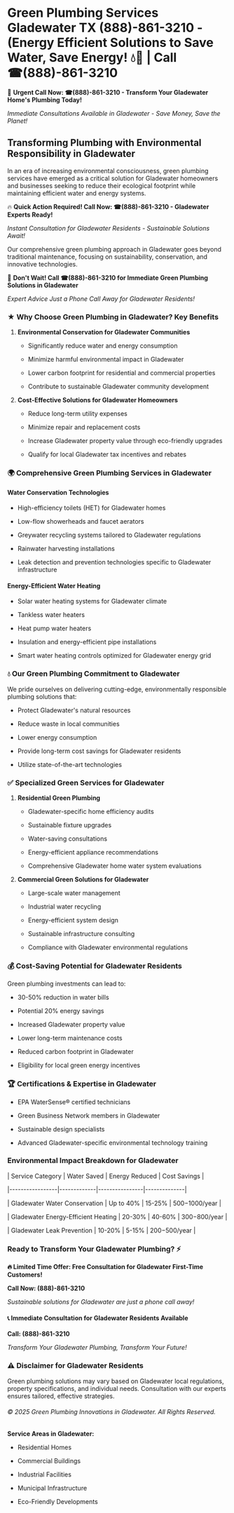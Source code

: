 # Green Plumbing Services Gladewater TX (888)-861-3210 - (Energy Efficient Solutions to Save Water, Save Energy! 💧🌿 | Call ☎(888)-861-3210

🚨 **Urgent Call Now: ☎(888)-861-3210 - Transform Your Gladewater Home's Plumbing Today!**
*Immediate Consultations Available in Gladewater - Save Money, Save the Planet!*

## Transforming Plumbing with Environmental Responsibility in Gladewater

In an era of increasing environmental consciousness, green plumbing services have emerged as a critical solution for Gladewater homeowners and businesses seeking to reduce their ecological footprint while maintaining efficient water and energy systems. 

🔥 **Quick Action Required! Call Now: ☎(888)-861-3210 - Gladewater Experts Ready!**
*Instant Consultation for Gladewater Residents - Sustainable Solutions Await!*

Our comprehensive green plumbing approach in Gladewater goes beyond traditional maintenance, focusing on sustainability, conservation, and innovative technologies.

🚨 **Don't Wait! Call ☎(888)-861-3210 for Immediate Green Plumbing Solutions in Gladewater**
*Expert Advice Just a Phone Call Away for Gladewater Residents!*

### ★ Why Choose Green Plumbing in Gladewater? Key Benefits

1. **Environmental Conservation for Gladewater Communities** 
   - Significantly reduce water and energy consumption
   - Minimize harmful environmental impact in Gladewater
   - Lower carbon footprint for residential and commercial properties
   - Contribute to sustainable Gladewater community development

2. **Cost-Effective Solutions for Gladewater Homeowners** 
   - Reduce long-term utility expenses
   - Minimize repair and replacement costs
   - Increase Gladewater property value through eco-friendly upgrades
   - Qualify for local Gladewater tax incentives and rebates

### 🌍 Comprehensive Green Plumbing Services in Gladewater

#### Water Conservation Technologies
- High-efficiency toilets (HET) for Gladewater homes
- Low-flow showerheads and faucet aerators
- Greywater recycling systems tailored to Gladewater regulations
- Rainwater harvesting installations
- Leak detection and prevention technologies specific to Gladewater infrastructure

#### Energy-Efficient Water Heating
- Solar water heating systems for Gladewater climate
- Tankless water heaters
- Heat pump water heaters
- Insulation and energy-efficient pipe installations
- Smart water heating controls optimized for Gladewater energy grid

### 💧 Our Green Plumbing Commitment to Gladewater

We pride ourselves on delivering cutting-edge, environmentally responsible plumbing solutions that:
- Protect Gladewater's natural resources
- Reduce waste in local communities
- Lower energy consumption
- Provide long-term cost savings for Gladewater residents
- Utilize state-of-the-art technologies

### ✅ Specialized Green Services for Gladewater

1. **Residential Green Plumbing**
   - Gladewater-specific home efficiency audits
   - Sustainable fixture upgrades
   - Water-saving consultations
   - Energy-efficient appliance recommendations
   - Comprehensive Gladewater home water system evaluations

2. **Commercial Green Solutions for Gladewater**
   - Large-scale water management
   - Industrial water recycling
   - Energy-efficient system design
   - Sustainable infrastructure consulting
   - Compliance with Gladewater environmental regulations

### 💰 Cost-Saving Potential for Gladewater Residents

Green plumbing investments can lead to:
- 30-50% reduction in water bills
- Potential 20% energy savings
- Increased Gladewater property value
- Lower long-term maintenance costs
- Reduced carbon footprint in Gladewater
- Eligibility for local green energy incentives

### 🏆 Certifications & Expertise in Gladewater

- EPA WaterSense® certified technicians
- Green Business Network members in Gladewater
- Sustainable design specialists
- Advanced Gladewater-specific environmental technology training

### Environmental Impact Breakdown for Gladewater

| Service Category | Water Saved | Energy Reduced | Cost Savings |
|-----------------|-------------|----------------|--------------|
| Gladewater Water Conservation | Up to 40% | 15-25% | $500-$1000/year |
| Gladewater Energy-Efficient Heating | 20-30% | 40-60% | $300-$800/year |
| Gladewater Leak Prevention | 10-20% | 5-15% | $200-$500/year |

### Ready to Transform Your Gladewater Plumbing? ⚡

**🔥 Limited Time Offer: Free Consultation for Gladewater First-Time Customers!**

**Call Now: (888)-861-3210**
*Sustainable solutions for Gladewater are just a phone call away!*

#### 📞 Immediate Consultation for Gladewater Residents Available

**Call: (888)-861-3210**
*Transform Your Gladewater Plumbing, Transform Your Future!*

### ⚠️ Disclaimer for Gladewater Residents

Green plumbing solutions may vary based on Gladewater local regulations, property specifications, and individual needs. Consultation with our experts ensures tailored, effective strategies.

###### © 2025 Green Plumbing Innovations in Gladewater. All Rights Reserved.

**Service Areas in Gladewater:** 
- Residential Homes
- Commercial Buildings
- Industrial Facilities
- Municipal Infrastructure
- Eco-Friendly Developments